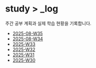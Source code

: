 # study > \_log

주간 공부 계획과 실제 학습 현황을 기록합니다.

<!-- TOC_START -->

- [2025-08-W35](/_log/2025-08-W35.md)
- [2025-08-W34](/_log/2025-08-W34.md)
- [2025-W33](/_log/2025-W33/README.md)
- [2025-W32](/_log/2025-W32/README.md)
- [2025-W31](/_log/2025-W31/README.md)
- [2025-W30](/_log/2025-W30/README.md)
<!-- TOC_END -->
